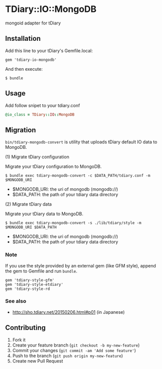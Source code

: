 # TDiary::IO::MongoDB

mongoid adapter for tDiary

## Installation

Add this line to your tDiary's Gemfile.local:

    gem 'tdiary-io-mongodb'

And then execute:

    $ bundle

## Usage

Add follow snipet to your tdiary.conf

```ruby
@io_class = TDiary::IO::MongoDB
```

## Migration

`bin/tdiary-mongodb-convert` is utility that uploads tDiary default IO data to MongoDB.

(1) Migrate tDiary configuration

Migrate your tDiary configuration to MongoDB.

```
$ bundle exec tdiary-mongodb-convert -c $DATA_PATH/tdiary.conf -m $MONGODB_URI
```

 * $MONGODB_URI: the uri of mongodb (mongodb://)
 * $DATA_PATH: the path of your tdiary data directory

(2) Migrate tDiary data

Migrate your tDiary data to MongoDB.

```
$ bundle exec tdiary-mongodb-convert -s ./lib/tdiary/style -m $MONGODB_URI $DATA_PATH
```
 * $MONGODB_URI: the uri of mongodb (mongodb://)
 * $DATA_PATH: the path of your tdiary data directory

### Note

If you use the style provided by an external gem (like GFM style), append the gem to Gemfile and run `bundle`.

```
gem 'tdiary-style-gfm'
gem 'tdiary-style-etdiary'
gem 'tdiary-style-rd
```

### See also

 * http://sho.tdiary.net/20150206.html#p01 (in Japanese)

## Contributing

1. Fork it
2. Create your feature branch (`git checkout -b my-new-feature`)
3. Commit your changes (`git commit -am 'Add some feature'`)
4. Push to the branch (`git push origin my-new-feature`)
5. Create new Pull Request
